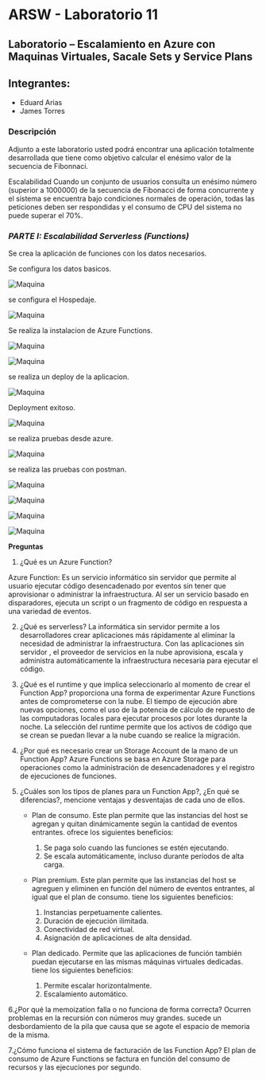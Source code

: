 # ARSW - Laboratorio 11

## Laboratorio – Escalamiento en Azure con Maquinas Virtuales, Sacale Sets y Service Plans

## Integrantes:

- Eduard Arias
- James Torres

### Descripción
Adjunto a este laboratorio usted podrá encontrar una aplicación totalmente desarrollada que tiene como objetivo calcular el enésimo valor de la secuencia de Fibonnaci.

Escalabilidad Cuando un conjunto de usuarios consulta un enésimo número (superior a 1000000) de la secuencia de Fibonacci de forma concurrente y el sistema se encuentra bajo condiciones normales de operación, todas las peticiones deben ser respondidas y el consumo de CPU del sistema no puede superar el 70%.

### *PARTE I: Escalabilidad Serverless (Functions)*

Se crea la aplicación de funciones con los datos necesarios.

Se configura los datos basicos.

![Maquina](./img/Captura.PNG) 

se configura el Hospedaje.

![Maquina](./img/Captura2.PNG)

Se realiza la instalacion de Azure Functions.

![Maquina](./img/Captura3.PNG) 

![Maquina](./img/Captura4.PNG) 

se realiza un deploy de la aplicacion.

![Maquina](./img/Captura5.PNG)

Deployment exitoso.

![Maquina](./img/Captura6.PNG) 

se realiza pruebas desde azure.

![Maquina](./img/Captura8.PNG) 

se realiza las pruebas con postman.

![Maquina](./img/Captura10.PNG) 

![Maquina](./img/Captura7.PNG) 

![Maquina](./img/Captura11.PNG) 

![Maquina](./img/Captura9.PNG) 

**Preguntas**

1. ¿Qué es un Azure Function?

Azure Function:
Es un servicio informático sin servidor que permite al usuario ejecutar código desencadenado por eventos sin tener que aprovisionar o administrar la infraestructura. Al ser un servicio basado en disparadores, ejecuta un script o un fragmento de código en respuesta a una variedad de eventos.

2. ¿Qué es serverless?
La informática sin servidor permite a los desarrolladores crear aplicaciones más rápidamente al eliminar la necesidad de administrar la infraestructura. Con las aplicaciones sin servidor , el proveedor de servicios en la nube aprovisiona, escala y administra automáticamente la infraestructura necesaria para ejecutar el código.

3. ¿Qué es el runtime y que implica seleccionarlo al momento de crear el Function App?
proporciona una forma de experimentar Azure Functions antes de comprometerse con la nube. El tiempo de ejecución abre nuevas opciones, como el uso de la potencia de cálculo de repuesto de las computadoras locales para ejecutar procesos por lotes durante la noche. La selección del runtime permite que los activos de código que se crean se puedan llevar a la nube cuando se realice la migración.

4. ¿Por qué es necesario crear un Storage Account de la mano de un Function App?
Azure Functions se basa en Azure Storage para operaciones como la administración de desencadenadores y el registro de ejecuciones de funciones.

5. ¿Cuáles son los tipos de planes para un Function App?, ¿En qué se diferencias?, mencione ventajas y desventajas de cada uno de ellos.

	- Plan de consumo.
	Este plan permite que las instancias del host se agregan y quitan dinámicamente según la cantidad de eventos entrantes. ofrece los siguientes beneficios:
		1. Se paga solo cuando las funciones se estén ejecutando.
		2. Se escala automáticamente, incluso durante períodos de alta carga.

	- Plan premium.
	Este plan permite que las instancias del host se agreguen y eliminen en función del número de eventos entrantes, al igual que el plan de consumo. tiene los siguientes beneficios:
		1. Instancias perpetuamente calientes.
		2. Duración de ejecución ilimitada.
		3. Conectividad de red virtual.
		4. Asignación de aplicaciones de alta densidad.

	- Plan dedicado.
	Permite que las aplicaciones de función también puedan ejecutarse en las mismas máquinas virtuales dedicadas. tiene los siguientes beneficios:
		1. Permite escalar horizontalmente.
		2. Escalamiento automático.

6.¿Por qué la memoization falla o no funciona de forma correcta?
Ocurren problemas en la recursión con números muy grandes. sucede un desbordamiento de la pila que causa que se agote el espacio de memoria de la misma.

7.¿Cómo funciona el sistema de facturación de las Function App?
El plan de consumo de Azure Functions se factura en función del consumo de recursos y las ejecuciones por segundo.
